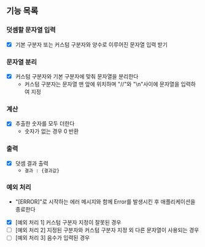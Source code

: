 ## 기능 목록

### 덧셈할 문자열 입력

- [x] 기본 구분자 또는 커스텀 구분자와 양수로 이루어진 문자열 입력 받기

### 문자열 분리

- [x] 커스텀 구분자와 기본 구분자에 맞춰 문자열을 분리한다
  - 커스텀 구분자는 문자열 맨 앞에 위치하며 "//"와 "\n"사이에 문자열을 입력하여 지정

### 계산

- [x] 추출한 숫자를 모두 더한다
  - 숫자가 없는 경우 0 반환

### 출력

- [x] 덧셈 결과 출력
  - `결과 : {결과값}`

### 예외 처리

- "[ERROR]"로 시작하는 에러 메시지와 함께 Error를 발생시킨 후 애플리케이션을 종료한다
- [x] [예외 처리 1] 커스텀 구분자 지정이 잘못된 경우
- [ ] [예외 처리 2] 지정된 구분자와 커스텀 구분자 지정 외 다른 문자열이 사용되는 경우
- [ ] [예외 처리 3] 음수가 입력된 경우
